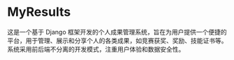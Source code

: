 # MyResults
这是一个基于 Django 框架开发的个人成果管理系统，旨在为用户提供一个便捷的平台，用于管理、展示和分享个人的各类成果，如竞赛获奖、奖励、技能证书等。系统采用前后端不分离的开发模式，注重用户体验和数据安全性。

